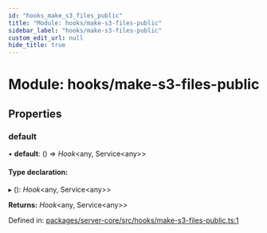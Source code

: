 ```yaml
---
id: "hooks_make_s3_files_public"
title: "Module: hooks/make-s3-files-public"
sidebar_label: "hooks/make-s3-files-public"
custom_edit_url: null
hide_title: true
---
```


# Module: hooks/make-s3-files-public

## Properties

### default

• **default**: () => *Hook*<any, Service<any\>\>

#### Type declaration:

▸ (): *Hook*<any, Service<any\>\>

**Returns:** *Hook*<any, Service<any\>\>

Defined in: [packages/server-core/src/hooks/make-s3-files-public.ts:1](https://github.com/xr3ngine/xr3ngine/blob/77d12cea0/packages/server-core/src/hooks/make-s3-files-public.ts#L1)

